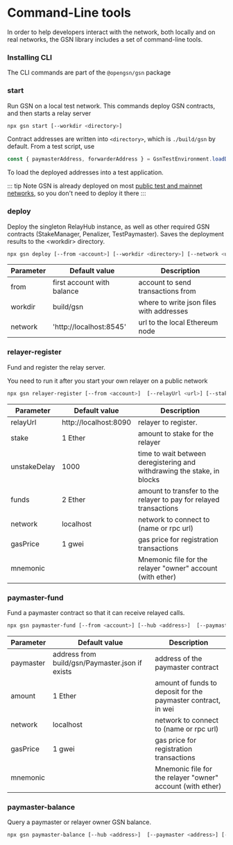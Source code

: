 # Command-Line tools

In order to help developers interact with the network, both locally and on real networks, the GSN library includes a set of command-line tools.

### Installing CLI

The CLI commands are part of the `@opengsn/gsn` package

### start <a id="start"></a>

Run GSN on a local test network.
This commands deploy GSN contracts, and then starts a relay server

```bash
npx gsn start [--workdir <directory>]
```

Contract addresses are written into `<directory>`, which is `./build/gsn` by default.
From a test script, use
```js
const { paymasterAddress, forwarderAddress } = GsnTestEnvironment.loadDeployments()
```

To load the deployed addresses into a test application.

::: tip Note
GSN is already deployed on most [public test and mainnet networks](/networks.md), so you don't need to deploy it there
:::

### deploy <a id="deploy"></a>

Deploy the singleton RelayHub instance, as well as other required GSN contracts (StakeManager, Penalizer, TestPaymaster). Saves the deployment results to the &lt;workdir> directory.

```bash
npx gsn deploy [--from <account>] [--workdir <directory>] [--network <url>]
```

|Parameter|Default value|Description|
|---|---|---|
|from|first account with balance|account to send transactions from
|workdir|build/gsn|where to write json files with addresses
|network|'http://localhost:8545'|url to the local Ethereum node

### relayer-register <a id="register"></a>
Fund and register the relay server.

You need to run it after you start your own relayer on a public network

```bash
npx gsn relayer-register [--from <account>]  [--relayUrl <url>] [--stake <stake>] [--unstakeDelay <delay>] [--funds <funds>] [--network <url>] [ --gasPrice <gasPrice>] [--mnemonic <mnemonic-file>]
```


|Parameter|Default value|Description
|---|---|---|
|relayUrl|http://localhost:8090|relayer to register.
|stake|1 Ether|amount to stake for the relayer
|unstakeDelay|1000|time to wait between deregistering and withdrawing the stake, in blocks
|funds|2 Ether|amount to transfer to the relayer to pay for relayed transactions
|network|localhost|network to connect to (name or rpc url)
|gasPrice|1 gwei|gas price for registration transactions
|mnemonic||Mnemonic file for the relayer "owner" account (with ether)


### paymaster-fund

Fund a paymaster contract so that it can receive relayed calls.

```bash
npx gsn paymaster-fund [--from <account>] [--hub <address>]  [--paymaster <address>] [--amount <amount>] [--network <url>] [ --gasPrice <gasPrice>] [--mnemonic <mnemonic-file>]
```

|Parameter|Default value|Description
|---|---|---|
|paymaster|address from build/gsn/Paymaster.json if exists|address of the paymaster contract
|amount|1 Ether|amount of funds to deposit for the paymaster contract, in wei
|network|localhost|network to connect to (name or rpc url)
|gasPrice|1 gwei|gas price for registration transactions
|mnemonic||Mnemonic file for the relayer "owner" account (with ether)


### paymaster-balance

Query a paymaster or relayer owner GSN balance.

```bash
npx gsn paymaster-balance [--hub <address>]  [--paymaster <address>] [--network <url>]
```
